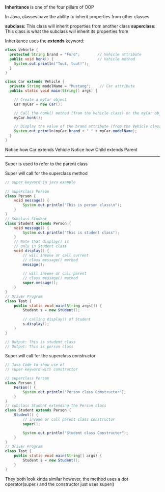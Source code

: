 **Inheritance** is one of the four pillars of OOP

In Java, classes have the ability to inherit properties from other classes

**subclass:** This class will inherit properties from another class
**superclass:** This class is what the subclass will inherit its properties from

Inheritance uses the **extends** keyword:

```java
class Vehicle {
  protected String brand = "Ford";        // Vehicle attribute
  public void honk() {                    // Vehicle method
    System.out.println("Tuut, tuut!");
  }
}

class Car extends Vehicle {
  private String modelName = "Mustang";    // Car attribute
  public static void main(String[] args) {

    // Create a myCar object
    Car myCar = new Car();

    // Call the honk() method (from the Vehicle class) on the myCar object
    myCar.honk();

    // Display the value of the brand attribute (from the Vehicle class) and the value of the modelName from the Car class
    System.out.println(myCar.brand + " " + myCar.modelName);
  }
}
```

Notice how Car extends Vehicle
Notice how Child extends Parent

---
Super is used to refer to the parent class

Super will call for the superclass method

```java
// super keyword in java example 
  
// superclass Person 
class Person { 
    void message() { 
        System.out.println("This is person class\n"); 
    } 
} 
// Subclass Student 
class Student extends Person { 
    void message() { 
        System.out.println("This is student class"); 
    } 
    // Note that display() is 
    // only in Student class 
    void display() { 
        // will invoke or call current 
        // class message() method 
        message(); 
  
        // will invoke or call parent 
        // class message() method 
        super.message(); 
    } 
} 
// Driver Program 
class Test { 
    public static void main(String args[]) { 
        Student s = new Student(); 
  
        // calling display() of Student 
        s.display(); 
    } 
}

// Output: This is student class
// Output: This is person class
```

Super will call for the superclass constructor

```java
// Java Code to show use of 
// super keyword with constructor 

// superclass Person 
class Person { 
	Person() { 
		System.out.println("Person class Constructor"); 
	} 
} 
// subclass Student extending the Person class 
class Student extends Person { 
	Student() { 
		// invoke or call parent class constructor 
		super(); 

		System.out.println("Student class Constructor"); 
	} 
} 
// Driver Program 
class Test { 
	public static void main(String[] args) { 
		Student s = new Student(); 
	} 
}

```

They both look kinda similar however, 
the method uses a dot operator(super.)
and the constructor just uses super()
